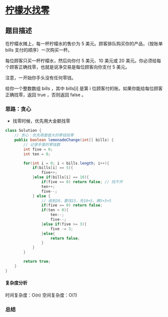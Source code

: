 # [柠檬水找零](柠檬水找零"[题目地址](https://leetcode.cn/problems/lemonade-change/description/)")

## 题目描述
在柠檬水摊上，每一杯柠檬水的售价为 5 美元。顾客排队购买你的产品，（按账单 bills 支付的顺序）一次购买一杯。

每位顾客只买一杯柠檬水，然后向你付 5 美元、10 美元或 20 美元。你必须给每个顾客正确找零，也就是说净交易是每位顾客向你支付 5 美元。

注意，一开始你手头没有任何零钱。

给你一个整数数组 bills ，其中 bills[i] 是第 i 位顾客付的账。如果你能给每位顾客正确找零，返回 true ，否则返回 false 。

### 思路：贪心
- 找零时候，优先用大金额找零

```java
class Solution {
    // 贪心：优先用面值大的零钱找零
    public boolean lemonadeChange(int[] bills) {
        // 记录手里的零钱数
        int five = 0; 
        int ten = 0; 

        for(int i = 0; i < bills.length; i++){
            if(bills[i] == 5){
                five++;
            }else if(bills[i] == 10){
                if(five == 0) return false; // 找不开
                ten++;
                five--;
            } else {
                // 收到20，要找15，先10+5，再5+5+5
                if(five == 0) return false;
                if(ten > 0){
                    ten--;
                    five--;
                }else if(five >= 3){
                    five -= 3;
                }else{
                    return false;
                }
            }
        }

        return true;
    }
}
```

#### 复杂度分析
时间复杂度：O(n)
空间复杂度：O(1)

### 总结
